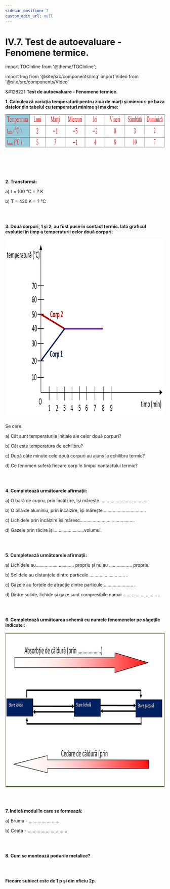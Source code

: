 ```yaml
---
sidebar_position: 7
custom_edit_url: null
---
```


# IV.7. Test de autoevaluare - Fenomene termice.

import TOCInline from '@theme/TOCInline';

<TOCInline toc={toc} />



import Img from '@site/src/components/Img'
import Video from '@site/src/components/Video'



<div class="alert alert--warning" role="alert">

&#128221 **Test de autoevaluare - Fenomene termice.**


**1. Calculează variația temperaturii pentru ziua de marți și miercuri pe baza datelor din tabelul cu temperaturi minime și maxime:**

<Img className="img-responsive4" src="fizica/clasa6/capitolul4/4_6_Poza1_TabelExercitiul1.jpg" width="1000" height="105" lazy={false} />

<br></br>
<br></br>

**2. Transformă:**

a) t = 100 °C = ? K

b) T = 430 K = ? °C

<br></br>

**3. Două corpuri, 1 și 2, au fost puse în contact termic. Iată graficul evoluției în timp a temperaturii celor două corpuri:**


<Img className="img-responsive" src="fizica/clasa6/capitolul4/4_6_Poza2_GraficExercitiul3_vers3.jpg" width="1000" height="564" lazy={false} />


Se cere:

a)	Cât sunt temperaturile inițiale ale celor două corpuri?

b)	Cât este temperatura de echilibru?

c)	După câte minute cele două corpuri au ajuns la echilibru termic?

d)	Ce fenomen suferă fiecare corp în timpul contactului termic?


<br></br>


**4. Completează următoarele afirmații:**

a)	O bară de cupru, prin încălzire, își mărește......................................

b)	O bilă de aluminiu, prin încălzire, își mărește..................................

c)	Lichidele prin încălzire își măresc...........................................

d)	Gazele prin răcire își........................volumul.



<br></br>

**5. Completează următoarele afirmații:**

a) Lichidele au.............................. propriu și nu au .................. proprie.

b) Solidele au distanțele dintre particule ............................ .

c) Gazele au forțele de atracție dintre particule ....................... .

d) Dintre solide, lichide și gaze sunt compresibile numai ........................... .


<br></br>



**6. Completează următoarea schemă cu numele fenomenelor pe săgețile indicate :**

<Img className="img-responsive" src="fizica/clasa6/capitolul4/4_6_Poza3_SchemaExercitiul6.jpg" width="1000" height="489" />


<br></br>

**7. Indică modul în care se formează:**

a)	Bruma - ........................

b)	Ceața - ...............................


<br></br>

**8. Cum se montează podurile metalice?**

<br></br>

**Fiecare subiect este de 1 p și din oficiu 2p.**





</div>

